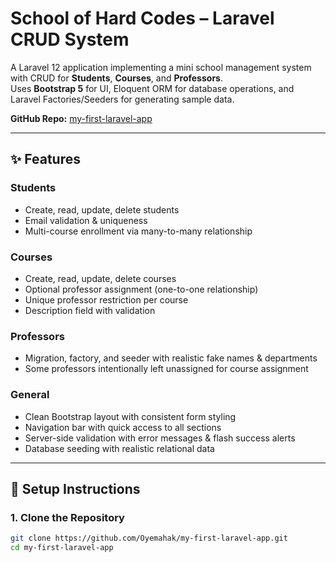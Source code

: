 # School of Hard Codes – Laravel CRUD System

A Laravel 12 application implementing a mini school management system with CRUD for **Students**, **Courses**, and **Professors**.  
Uses **Bootstrap 5** for UI, Eloquent ORM for database operations, and Laravel Factories/Seeders for generating sample data.

**GitHub Repo:** [my-first-laravel-app](https://github.com/Oyemahak/my-first-laravel-app)

---

## ✨ Features
### Students
- Create, read, update, delete students
- Email validation & uniqueness
- Multi-course enrollment via many-to-many relationship

### Courses
- Create, read, update, delete courses
- Optional professor assignment (one-to-one relationship)
- Unique professor restriction per course
- Description field with validation

### Professors
- Migration, factory, and seeder with realistic fake names & departments
- Some professors intentionally left unassigned for course assignment

### General
- Clean Bootstrap layout with consistent form styling
- Navigation bar with quick access to all sections
- Server-side validation with error messages & flash success alerts
- Database seeding with realistic relational data

---

## 🚀 Setup Instructions

### 1. Clone the Repository
```bash
git clone https://github.com/Oyemahak/my-first-laravel-app.git
cd my-first-laravel-app
